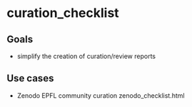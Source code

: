 # curation_checklist

## Goals
- simplify the creation of curation/review reports

## Use cases
- Zenodo EPFL community curation zenodo_checklist.html
